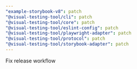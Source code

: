 ```yaml
---
"example-storybook-v8": patch
"@visual-testing-tool/cli": patch
"@visual-testing-tool/core": patch
"@visual-testing-tool/eslint-config": patch
"@visual-testing-tool/playwright-adapter": patch
"@visual-testing-tool/protocol": patch
"@visual-testing-tool/storybook-adapter": patch
---
```


Fix release workflow
